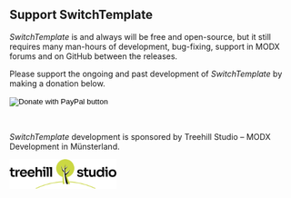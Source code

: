 ## Support SwitchTemplate

*SwitchTemplate* is and always will be free and open-source, but it still
requires many man-hours of development, bug-fixing, support in MODX forums and
on GitHub between the releases.

Please support the ongoing and past development of *SwitchTemplate* by making a
donation below.

<!-- Donation to Thomas Jakobi for MODX Open Source Extra -->
<div style="margin-bottom: 2em">
<form action="https://www.paypal.com/cgi-bin/webscr" method="post" target="_top">
<input type="hidden" name="cmd" value="_s-xclick" />
<input type="hidden" name="hosted_button_id" value="WHN8K6E2E62LJ">
<input type="image" src="https://www.paypalobjects.com/en_US/i/btn/btn_donate_LG.gif" border="0" name="submit" title="PayPal - The safer, easier way to pay online!" alt="Donate with PayPal button" />
<img alt="" border="0" src="https://www.paypal.com/en_US/i/scr/pixel.gif" width="1" height="1" />
</form>
<br/>
</div>

*SwitchTemplate* development is sponsored by Treehill Studio – MODX Development in Münsterland.

<a href="https://treehillstudio.com"><img alt="Treehill Studio – MODX Development in Münsterland" border="0" src="../assets/images/treehill-studio-logo.svg" width="188" height="52"></a>

